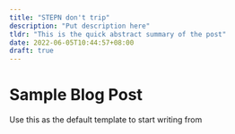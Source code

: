 ```yaml
---
title: "STEPN don't trip"
description: "Put description here"
tldr: "This is the quick abstract summary of the post"
date: 2022-06-05T10:44:57+08:00
draft: true
---
```


# Sample Blog Post

Use this as the default template to start writing from
